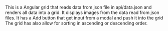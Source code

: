 This is a Angular grid that reads data from json file in api/data.json and renders all data into a grid.
It displays images from the data read from json files. 
It has a Add button that get input from a modal and push it into the grid
The grid has also allow for sorting in ascending or descending order.